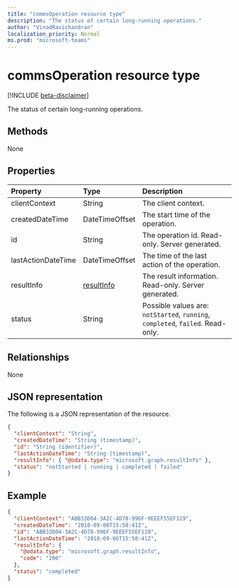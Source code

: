 ```yaml
---
title: "commsOperation resource type"
description: "The status of certain long-running operations."
author: "VinodRavichandran"
localization_priority: Normal
ms.prod: "microsoft-teams"
---
```


# commsOperation resource type

[!INCLUDE [beta-disclaimer](../../includes/beta-disclaimer.md)]

The status of certain long-running operations.

## Methods
None

## Properties

| Property           | Type                        | Description                                                                     |
| :----------------- | :-------------------------- | :-------------------------------------------------------------------------------|
| clientContext      | String                      | The client context.                                                             |
| createdDateTime    | DateTimeOffset              | The start time of the operation.                                                |
| id                 | String                      | The operation id. Read-only. Server generated.                                  |
| lastActionDateTime | DateTimeOffset              | The time of the last action of the operation.                                   |
| resultInfo         | [resultInfo](resultinfo.md) | The result information. Read-only. Server generated.                            |
| status             | String                      | Possible values are: `notStarted`, `running`, `completed`, `failed`. Read-only. |

## Relationships
None

## JSON representation

The following is a JSON representation of the resource.

<!-- {
  "blockType": "resource",
  "optionalProperties": [

  ],
  "@odata.type": "microsoft.graph.commsOperation"
}-->
```json
{
  "clientContext": "String",
  "createdDateTime": "String (timestamp)",
  "id": "String (identifier)",
  "lastActionDateTime": "String (timestamp)",
  "resultInfo": { "@odata.type": "microsoft.graph.resultInfo" },
  "status": "notStarted | running | completed | failed"
}
```

## Example

<!-- {
  "blockType": "example",
  "@odata.type": "microsoft.graph.commsOperation"
}-->
```json
{
  "clientContext": "ABB33D04-3A2C-4D78-996F-9EEEF55EF119",
  "createdDateTime": "2018-09-06T15:58:41Z",
  "id": "ABB33D04-3A2C-4D78-996F-9EEEF55EF119",
  "lastActionDateTime": "2018-09-06T15:58:41Z",
  "resultInfo": {
    "@odata.type": "microsoft.graph.resultInfo",
    "code": "200"
  },
  "status": "completed"
}
```

<!-- uuid: 8fcb5dbc-d5aa-4681-8e31-b001d5168d79
2015-10-25 14:57:30 UTC -->
<!--
{
  "type": "#page.annotation",
  "description": "commsOperation resource",
  "keywords": "",
  "section": "documentation",
  "tocPath": "",
  "suppressions": [
    "Error: /api-reference/beta/resources/commsoperation.md:\r\n      Exception processing links.\r\n    System.ArgumentException: Link Definition was null. Link text: !INCLUDE [beta-disclaimer](../../includes/beta-disclaimer.md)\r\n      at ApiDoctor.Validation.DocFile.get_LinkDestinations()\r\n      at ApiDoctor.Validation.DocSet.ValidateLinks(Boolean includeWarnings, String[] relativePathForFiles, IssueLogger issues, Boolean requireFilenameCaseMatch, Boolean printOrphanedFiles)"
  ]
}
-->
